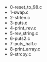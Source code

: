 * 0-reset_to_98.c
* 1-swap.c
* 2-strlen.c
* 3-puts.c
* 4-print_rev.c
* 5-rev_string.c
* 6-puts2.c
* 7-puts_half.c
* 8-print_array.c
* 9-strcpy.c
